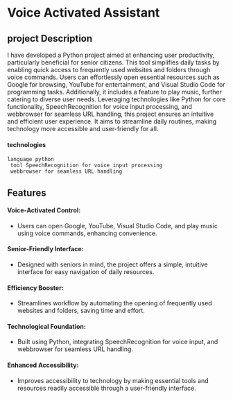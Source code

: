 
# Voice Activated Assistant




## project Description

I have developed a Python project aimed at enhancing user productivity, particularly beneficial for senior citizens. This tool simplifies daily tasks by enabling quick access to frequently used websites and folders through voice commands. Users can effortlessly open essential resources such as Google for browsing, YouTube for entertainment, and Visual Studio Code for programming tasks. Additionally, it includes a feature to play music, further catering to diverse user needs. Leveraging technologies like Python for core functionality, SpeechRecognition for voice input processing, and webbrowser for seamless URL handling, this project ensures an intuitive and efficient user experience. It aims to streamline daily routines, making technology more accessible and user-friendly for all.

#### technologies 
    language python
     tool SpeechRecognition for voice input processing
     webbrowser for seamless URL handling




## Features

#### Voice-Activated Control:
 - Users can open Google, YouTube, Visual Studio Code, and play music using voice commands, enhancing convenience.
#### Senior-Friendly Interface: 
- Designed with seniors in mind, the project offers a simple, intuitive interface for easy navigation of daily resources.
#### Efficiency Booster:
- Streamlines workflow by automating the opening of frequently used websites and folders, saving time and effort.
#### Technological Foundation:
- Built using Python, integrating SpeechRecognition for voice input, and webbrowser for seamless URL handling.
#### Enhanced Accessibility:
- Improves accessibility to technology by making essential tools and resources readily accessible through a user-friendly interface.